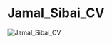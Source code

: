 # Jamal_Sibai_CV
![Jamal_Sibai_CV](https://user-images.githubusercontent.com/89388012/141102186-58305c1d-c2f6-4826-8eaa-2ea882042296.png)
